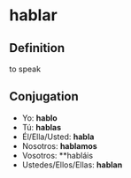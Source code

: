 # hablar

## Definition
to speak

## Conjugation

- Yo: **hablo**
- Tú: **hablas**
- Él/Ella/Usted: **habla**
- Nosotros: **hablamos**
- Vosotros: **habláis
- Ustedes/Ellos/Ellas: **hablan**